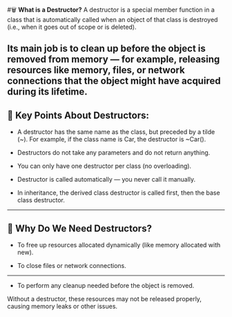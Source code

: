 #🗑️ **What is a Destructor?**
A destructor is a special member function in a class that is automatically called when an object of that class is destroyed (i.e., when it goes out of scope or is deleted).

Its main job is to clean up before the object is removed from memory — for example, releasing resources like memory, files, or network connections that the object might have acquired during its lifetime.
---
## 🔑 **Key Points About Destructors:**
- A destructor has the same name as the class, but preceded by a tilde (~).
For example, if the class name is Car, the destructor is ~Car().

- Destructors do not take any parameters and do not return anything.

- You can only have one destructor per class (no overloading).

- Destructor is called automatically — you never call it manually.

- In inheritance, the derived class destructor is called first, then the base class destructor.
---
## 🧩 **Why Do We Need Destructors?**
- To free up resources allocated dynamically (like memory allocated with new).

- To close files or network connections.
---

- To perform any cleanup needed before the object is removed.

Without a destructor, these resources may not be released properly, causing memory leaks or other issues.
